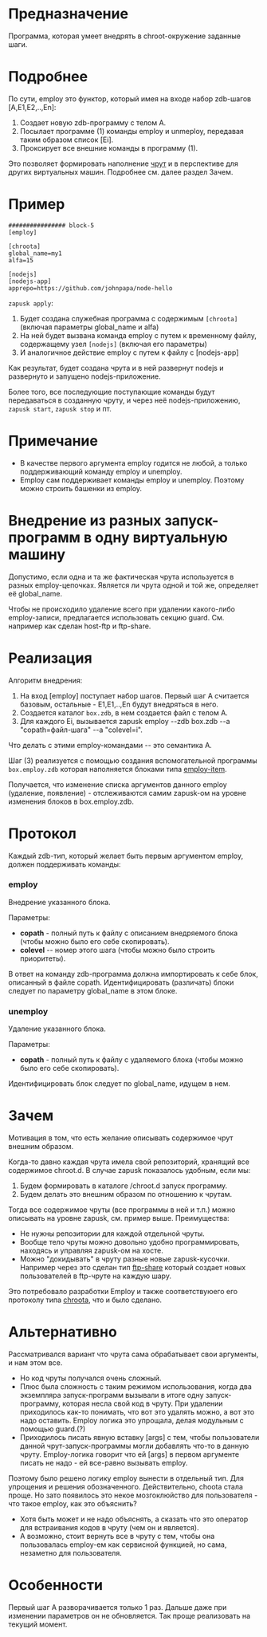 Предназначение
==============
Программа, которая умеет внедрять в chroot-окружение заданные шаги.


Подробнее
=========
По сути, employ это функтор, который имея на входе набор zdb-шагов [A,E1,E2,..,En]:

1. Создает новую zdb-программу с телом A.
2. Посылает программе (1) команды employ и unmeploy, передавая таким образом список [Ei].
3. Проксирует все внешние команды в программу (1).

Это позволяет формировать наполнение [чрут](../chroota.zdb) и в перспективе для других виртуальных машин.
Подробнее см. далее раздел Зачем.

Пример
======
```
################ block-5
[employ]

[chroota]
global_name=my1
alfa=15

[nodejs]
[nodejs-app]
apprepo=https://github.com/johnpapa/node-hello
```

`zapusk apply`:

1. Будет создана служебная программа с содержимым `[chroota]` (включая параметры global_name и alfa)
2. На ней будет вызвана команда employ с путем к временному файлу, содержащему узел `[nodejs]` (включая его параметры)
3. И аналогичное действие employ с путем к файлу с [nodejs-app]

Как результат, будет создана чрута и в ней развернут nodejs и развернуто и запущено nodejs-приложение.

Более того, все последующие поступающие команды будут передаваться в созданную чруту, и через неё nodejs-приложению,
`zapusk start`, `zapusk stop` и пт.

Примечание
==========
* В качестве первого аргумента employ годится не любой, а только поддерживающий команду employ и unemploy.
* Employ сам поддерживает команды employ и unemploy. Поэтому можно строить башенки из employ.

Внедрение из разных запуск-программ в одну виртуальную машину
=============================================================
Допустимо, если одна и та же фактическая чрута используется в разных employ-цепочках.
Является ли чрута одной и той же, определяет её global_name.

Чтобы не происходило удаление всего при удалении какого-либо employ-записи,
предлагается использовать секцию guard. См. например как сделан host-ftp и ftp-share.

Реализация
==========

Алгоритм внедрения:
1. На вход [employ] поступает набор шагов. Первый шаг A считается базовым, остальные - Е1,E1,..,En будут внедряться в него.
2. Создается каталог `box.zdb`, в нем создается файл с телом A.
3. Для каждого Ei, вызывается zapusk employ --zdb box.zdb --a "copath=файл-шага" --a "colevel=i".

Что делать с этими employ-командами -- это семантика A.

Шаг (3) реализуется с помощью создания вспомогательной программы `box.employ.zdb`
которая наполняется блоками типа [employ-item](../employ-item.zdb).

Получается, что изменение списка аргументов данного employ (удаление, появление) - отслеживаются самим zapusk-ом 
на уровне изменения блоков в box.employ.zdb.

Протокол
========
Каждый zdb-тип, который желает быть первым аргументом employ, должен поддерживать команды:

### employ
Внедрение указанного блока.

Параметры:
* **copath** - полный путь к файлу с описанием внедряемого блока (чтобы можно было его себе скопировать).
* **colevel** -- номер этого шага (чтобы можно было строить приоритеты).

В ответ на команду zdb-программа должна импортировать к себе блок, описанный в файле copath.
Идентифицировать (различать) блоки следует по параметру global_name в этом блоке.

### unemploy
Удаление указанного блока.

Параметры:
* **copath** - полный путь к файлу с удаляемого блока (чтобы можно было его себе скопировать).

Идентифицировать блок следует по global_name, идущем в нем.

Зачем
=====

Мотивация в том, что есть желание описывать содержимое чрут внешним образом. 

Когда-то давно каждая чрута имела свой репозиторий, хранящий все содержимое chroot.d. 
В случае zapusk показалось удобным, если мы:
1. Будем формировать в каталоге /chroot.d запуск программу.
2. Будем делать это внешним образом по отношению к чрутам.

Тогда все содержимое чруты (все программы в ней и т.п.) можно описывать на уровне zapusk, 
см. пример выше. Преимущества:
* Не нужны репозитории для каждой отдельной чруты.
* Вообще тело чруты можно довольно удобно программировать, находясь и управляя zapusk-ом на хосте.
* Можно "докидывать" в чруту разные новые zapusk-кусочки. Например через это сделан тип [ftp-share](../ftp-share.zdb)
который создает новых пользователей в ftp-чруте на каждую шару.

Это потребовало разработки Employ и также соответствуюего его протоколу типа [chroota](../chroota.zdb), что и было сделано.

Альтернативно
=============
Рассматривался вариант что чрута сама обрабатывает свои аргументы, и нам этом все.
* Но код чруты получался очень сложный. 
* Плюс была сложность с таким режимом использования, когда два экземпляра запуск-программ
вызывали в итоге одну запуск-программу, которая несла свой код в чруту. При удалении приходилось как-то понимать, что вот
это удалять можно, а вот это надо оставить. Employ логика это упрощала, делая модульным с помощью guard.(?)
* Приходилось писать явную вставку [args] с тем, чтобы пользователи данной чрут-запуск-программы могли добавлять что-то
в данную чруту. Employ-логика говорит что ей [args] в первом аргументе писать не надо - ей все-равно вызывать employ.

Поэтому было решено логику employ вынести в отдельный тип. Для упрощения и решения обозначенного.
Действительно, choota стала проще. Но зато появилось это некое мозгоклюйство для пользователя - что такое employ, как это объяснить?
 * Хотя быть может и не надо объяснять, а сказать что это оператор для встраивания кодов в чруту (чем он и является).
 * А возможно, стоит вернуть все в чруту с тем, чтобы она пользовалась employ-ем как сервисной функцией, но сама, 
незаметно для пользователя.

Особенности
===========
Первый шаг A разворачивается только 1 раз. Дальше даже при изменении параметров он не обновляется.
Так проще реализовать на текущий момент.